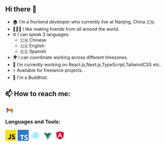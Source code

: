## Hi there 👋

- 🏠 I’m a frontend developer who currently live at Nanjing, China 🇨🇳.
- 🧑‍🤝‍🧑 I like making friends from all around the world.
- 🌐 I can speak 3 languages:
    - 🇨🇳 Chinese
    - 🇺🇸 English
    - 🇪🇸 Spanish
- 🌍 I can coordinate working across different timezones.
- 🔭 I’m currently working on React.js,Next.js,TypeScript,TailwindCSS etc.
- ⚡ Available for freelance projects.
- 🙏 I'm a Buddhist.


## 📫 How to reach me:
[<img align="left" alt="carmenqiu1990@gmail.com | Gmail" width="28px" src="https://raw.githubusercontent.com/edent/SuperTinyIcons/master/images/svg/gmail.svg" />][gmail]


<br/>

### Languages and Tools:

<code><img height="35" title="JavaScript" src="https://raw.githubusercontent.com/edent/SuperTinyIcons/master/images/svg/javascript.svg"></code>
<code><img height="35" title="TypeScript" src="https://raw.githubusercontent.com/edent/SuperTinyIcons/master/images/svg/typescript.svg"></code> 
<code><img height="35" title="Vue.js" src="https://raw.githubusercontent.com/edent/SuperTinyIcons/master/images/svg/react.svg"></code>
<code><img height="35" title="TypeScript" src="https://raw.githubusercontent.com/edent/SuperTinyIcons/master/images/svg/vue.svg"></code>
<code><img height="35" title="Angular" src="https://raw.githubusercontent.com/edent/SuperTinyIcons/master/images/svg/angular.svg"></code>  

[gmail]: mailto:carmenqiu1990@gmail.com

